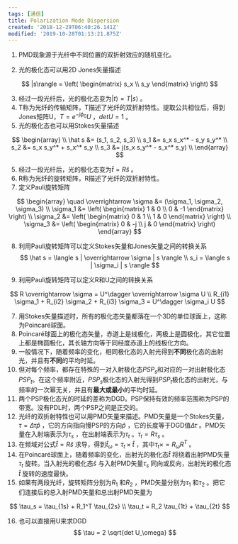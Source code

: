 ```yaml
---
tags: [通信]
title: Polarization Mode Dispersion
created: '2018-12-29T06:40:26.141Z'
modified: '2019-10-28T01:13:21.875Z'
---
```


1. PMD现象源于光纤中不同位置的双折射效应的随机变化。

2. 光的极化态可以用2D Jones矢量描述

$$
|s\rangle = \left( \begin{matrix} s_x \\ s_y \end{matrix} \right)
$$

3. 经过一段光纤后，光的极化态变为$|t\rangle = T |s\rangle$ 。
4. T称为光纤的传输矩阵，T描述了光纤的双折射特性。提取公共相位后，得到Jones矩阵U，$T = e^{-j\phi_0} U$ ，$det U = 1$ 。
5. 光的极化态也可以用Stokes矢量描述

$$
\begin{array} \\
\hat s &= (s_1, s_2, s_3) \\
s_1 &= s_x s_x^* - s_y s_y^* \\
s_2 &= s_x s_y^* + s_x^* s_y \\
s_3 &= j(s_x s_y^* - s_x^* s_y) \\
\end{array}
$$

5. 经过一段光纤后，光的极化态变为$\hat t = R \hat s$ 。
6. R称为光纤的旋转矩阵，R描述了光纤的双折射特性。
7. 定义Pauli旋转矩阵

$$
\begin{array} \quad \overrightarrow \sigma &= (\sigma_1, \sigma_2, \sigma_3) \\
\sigma_1 &= \left( \begin{matrix} 1 & 0 \\ 0 & -1 \end{matrix} \right) \\
\sigma_2 &= \left( \begin{matrix} 0 & 1 \\ 1 & 0 \end{matrix} \right) \\
\sigma_3 &= \left( \begin{matrix} 0 & -j \\ j & 0 \end{matrix} \right) \end{array}
$$

8. 利用Pauli旋转矩阵可以定义Stokes矢量和Jones矢量之间的转换关系
   $$
   \hat s = \langle s | \overrightarrow \sigma | s \rangle \\
   s_i = \langle s | \sigma_i | s \rangle
   $$

9. 利用Pauli旋转矩阵可以定义R和U之间的转换关系

$$
R \overrightarrow \sigma = U^\dagger \overrightarrow \sigma U \\
R_{i1} \sigma_1 + R_{i2} \sigma_2 + R_{i3} \sigma_3 = U^\dagger \sigma_i U
$$

7. 用Stokes矢量描述时，所有的极化态矢量都落在一个3D的单位球面上，这称为Poincaré球面。
8. Poincaré球面上的极化态矢量，赤道上是线极化，两极上是圆极化，其它位置上都是椭圆极化，其长轴方向等于同经度赤道上的线极化方向。
9. 一般情况下，随着频率的变化，相同极化态的入射光得到**不同**极化态的出射光，并且有**不同**的平均时延。
10. 但对每个频率，都存在特殊的一对入射极化态$PSP_s$和对应的一对出射极化态$PSP_t$。在这个频率附近，$PSP_s$极化态的入射光得到$PSP_t$极化态的出射光，与频率的一次幂无关，并且有**最大或最小**的平均时延。
11. 两个PSP极化态光的时延的差称为DGD。PSP保持有效的频率范围称为PSP的带宽。没有PDL时，两个PSP之间是正交的。
12. 光纤的双折射特性也可以用PMD矢量来描述。PMD矢量是一个Stokes矢量，$\tau = \Delta\tau \hat p$ ，它的方向指向慢PSP的方向$\hat p$ ，它的长度等于DGD值$\Delta\tau$ 。PMD矢量在入射端表示为$\tau_s$ ，在出射端表示为$\tau_t$ 。$\tau_t = R \tau_s$ 。
13. 在频域对公式$\hat t = R \hat s$ 求导，得到$\hat t_\omega = \tau_t \times \hat t$ ，其中$\tau_t \times = R_\omega R^T$ 。
14. 在Poincaré球面上，随着频率的变化，出射光的极化态$\hat t$ 将绕着出射PMD矢量$\tau_t$ 旋转。当入射光的极化态$\hat s$ 与入射PMD矢量$\tau_s$ 同向或反向，出射光的极化态$\hat t$ 旋转的速度最快。
15. 如果有两段光纤，旋转矩阵分别为$R_1$ 和$R_2$ ，PMD矢量分别为$\tau_1$ 和$\tau_2$ 。把它们连接后的总入射PMD矢量和总出射PMD矢量为

$$
\tau_s = \tau_{1s} + R_1^T \tau_{2s} \\
\tau_t = R_2 \tau_{1t} + \tau_{2t}
$$

16. 也可以直接用U来求DGD
    $$
    \tau = 2 \sqrt{det U_\omega}
    $$
    ​
